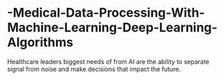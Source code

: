 # -Medical-Data-Processing-With-Machine-Learning-Deep-Learning-Algorithms
Healthcare leaders biggest needs of from AI are the ability to separate signal from noise and make decisions that impact the future.
